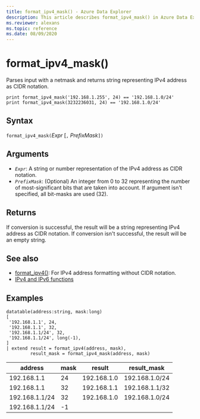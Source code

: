 ```yaml
---
title: format_ipv4_mask() - Azure Data Explorer
description: This article describes format_ipv4_mask() in Azure Data Explorer.
ms.reviewer: alexans
ms.topic: reference
ms.date: 08/09/2020
---
```

# format_ipv4_mask()

Parses input with a netmask and returns string representing IPv4 address as CIDR notation.

```kusto
print format_ipv4_mask('192.168.1.255', 24) == '192.168.1.0/24'
print format_ipv4_mask(3232236031, 24) == '192.168.1.0/24'
```

## Syntax

`format_ipv4_mask(`*Expr* [`,` *PrefixMask*`])`

## Arguments

* *`Expr`*: A string or number representation of the IPv4 address as CIDR notation.
* *`PrefixMask`*: (Optional) An integer from 0 to 32 representing the number of most-significant bits that are taken into account. If argument isn't specified, all bit-masks are used (32).

## Returns

If conversion is successful, the result will be a string representing IPv4 address as CIDR notation.
If conversion isn't successful, the result will be an empty string.

## See also

- [format_ipv4()](format-ipv4-function.md): For IPv4 address formatting without CIDR notation.
- [IPv4 and IPv6 functions](scalarfunctions.md#ipv4ipv6-functions)

## Examples

<!-- csl: https://help.kusto.windows.net/Samples -->
```kusto
datatable(address:string, mask:long)
[
 '192.168.1.1', 24,          
 '192.168.1.1', 32,          
 '192.168.1.1/24', 32,       
 '192.168.1.1/24', long(-1), 
]
| extend result = format_ipv4(address, mask), 
         result_mask = format_ipv4_mask(address, mask)
```

|address|mask|result|result_mask|
|---|---|---|---|
|192.168.1.1|24|192.168.1.0|192.168.1.0/24|
|192.168.1.1|32|192.168.1.1|192.168.1.1/32|
|192.168.1.1/24|32|192.168.1.0|192.168.1.0/24|
|192.168.1.1/24|-1|||
